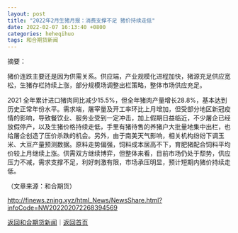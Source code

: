 ```yaml
---
layout: post
title: "2022年2月生猪月报：消费支撑不足 猪价持续走低"
date: 2022-02-07 16:13:40 +0800
categories: heheqihuo
tags: 和合期货新闻
---
```

<p>摘要：</p>
 <p>猪价连跌主要还是因为供需关系。供应端，产业规模化进程加快，猪源充足供应宽松，生猪存栏持续上涨，部分规模场调整出栏策略，整体市场供应充足。</p>
 <p>2021 全年累计进口猪肉同比减少15.5%，但全年猪肉产量增长28.8%，基本达到历史正常年份水平。需求端，屠宰量及开工率环比上月增加，但受部分地区新冠疫情的影响，导致餐饮业、服务业受到一定冲击，加上假期日益临近，不少屠企已经放假停产，以及生猪价格持续走低，手里有猪待售的养猪户大批量地集中出栏，也给屠企创造了压价杀跌的机会。另外，由于南美天气影响，相关机构纷纷下调玉米、大豆产量预测数据。原料走势偏强，饲料成本居高不下，育肥猪配合饲料平均价较上月继续上涨。供需双方继续博弈，但整体来看，目前市场仍处于颓势，供应压力不减，需求支撑不足，利好刺激有限，市场承压明显，预计短期内猪价持续走低。</p><p class="em_media">（文章来源：和合期货）</p>

<http://finews.zning.xyz/html_News/NewsShare.html?infoCode=NW202202072268394569>

[返回和合期货新闻](//finews.withounder.com/category/heheqihuo.html)｜[返回首页](//finews.withounder.com/)